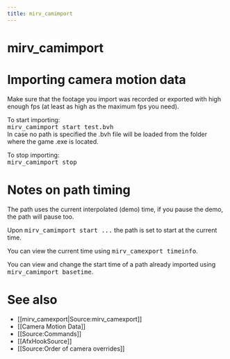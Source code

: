 ```yaml
---
title: mirv_camimport
---
```


# mirv_camimport

# Importing camera motion data

Make sure that the footage you import was recorded or exported with high enough fps (at least as high as the maximum fps you need).

To start importing:<br />
<tt>mirv_camimport start test.bvh</tt><br />
In case no path is specified the .bvh file will be loaded from the folder where the game .exe is located.

To stop importing:<br />
<tt>mirv_camimport stop</tt>

# Notes on path timing

The path uses the current interpolated (demo) time, if you pause the demo, the path will pause too.

Upon <tt>mirv_camimport start ...</tt> the path is set to start at the current time.

You can view the current time using <tt>mirv_camexport timeinfo</tt>.

You can view and change the start time of a path already imported using <tt>mirv_camimport basetime</tt>.

# See also

* [[mirv_camexport|Source:mirv_camexport]]
* [[Camera Motion Data]]
* [[Source:Commands]]
* [[AfxHookSource]]
* [[Source:Order of camera overrides]]
